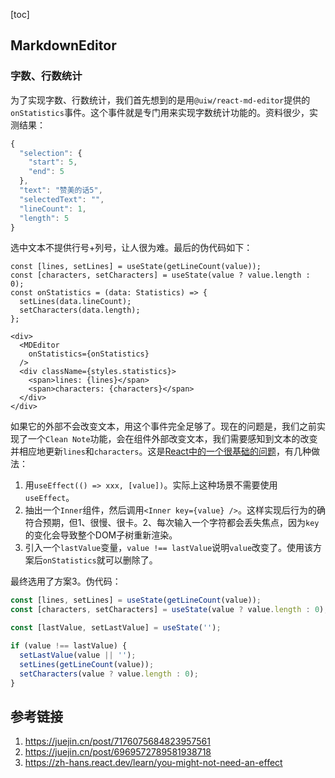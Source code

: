 [toc]

## MarkdownEditor

### 字数、行数统计

为了实现字数、行数统计，我们首先想到的是用`@uiw/react-md-editor`提供的`onStatistics`事件。这个事件就是专门用来实现字数统计功能的。资料很少，实测结果：

```js
{
  "selection": {
    "start": 5,
    "end": 5
  },
  "text": "赞美的话5",
  "selectedText": "",
  "lineCount": 1,
  "length": 5
}
```

选中文本不提供行号+列号，让人很为难。最后的伪代码如下：

```tsx
const [lines, setLines] = useState(getLineCount(value));
const [characters, setCharacters] = useState(value ? value.length : 0);
const onStatistics = (data: Statistics) => {
  setLines(data.lineCount);
  setCharacters(data.length);
};

<div>
  <MDEditor
    onStatistics={onStatistics}
  />
  <div className={styles.statistics}>
    <span>lines: {lines}</span>
    <span>characters: {characters}</span>
  </div>
</div>
```

如果它的外部不会改变文本，用这个事件完全足够了。现在的问题是，我们之前实现了一个`Clean Note`功能，会在组件外部改变文本，我们需要感知到文本的改变并相应地更新`lines`和`characters`。这是[React中的一个很基础的问题](https://zh-hans.react.dev/learn/you-might-not-need-an-effect)，有几种做法：

1. 用`useEffect(() => xxx, [value])`。实际上这种场景不需要使用`useEffect`。
2. 抽出一个`Inner`组件，然后调用`<Inner key={value} />`。这样实现后行为的确符合预期，但1、很慢、很卡。2、每次输入一个字符都会丢失焦点，因为`key`的变化会导致整个DOM子树重新渲染。
3. 引入一个`lastValue`变量，`value !== lastValue`说明`value`改变了。使用该方案后`onStatistics`就可以删除了。

最终选用了方案3。伪代码：

```ts
const [lines, setLines] = useState(getLineCount(value));
const [characters, setCharacters] = useState(value ? value.length : 0);

const [lastValue, setLastValue] = useState('');

if (value !== lastValue) {
  setLastValue(value || '');
  setLines(getLineCount(value));
  setCharacters(value ? value.length : 0);
}
```

## 参考链接

1. https://juejin.cn/post/7176075684823957561
2. https://juejin.cn/post/6969572789581938718
3. https://zh-hans.react.dev/learn/you-might-not-need-an-effect
